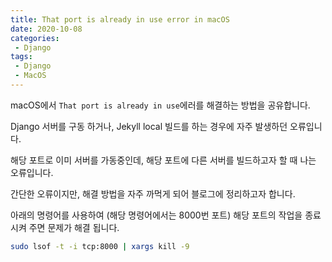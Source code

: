 ```yaml
---
title: That port is already in use error in macOS 
date: 2020-10-08
categories:
 - Django
tags:
 - Django
 - MacOS
---
```


macOS에서 `That port is already in use`에러를 해결하는 방법을 공유합니다. 

<!-- more -->

Django 서버를 구동 하거나, Jekyll local 빌드를 하는 경우에 자주 발생하던 오류입니다. 

해당 포트로 이미 서버를 가동중인데, 해당 포트에 다른 서버를 빌드하고자 할 때 나는 오류입니다.

간단한 오류이지만, 해결 방법을 자주 까먹게 되어 블로그에 정리하고자 합니다. 

아래의 명령어를 사용하여 (해당 명령어에서는 8000번 포트) 해당 포트의 작업을 종료 시켜 주면 문제가 해결 됩니다.

```bash
sudo lsof -t -i tcp:8000 | xargs kill -9
```